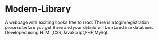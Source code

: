 # Modern-Library
A webpage with exciting books free to read. There is a login/registration process before you get there and your details will be stored in a database.
Developed using HTML,CSS,JavaScript,PHP,MySql.

